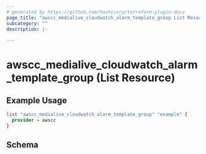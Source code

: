 ```yaml
---
# generated by https://github.com/hashicorp/terraform-plugin-docs
page_title: "awscc_medialive_cloudwatch_alarm_template_group List Resource - terraform-provider-awscc"
subcategory: ""
description: |-
  
---
```


# awscc_medialive_cloudwatch_alarm_template_group (List Resource)



## Example Usage

```terraform
list "awscc_medialive_cloudwatch_alarm_template_group" "example" {
  provider = awscc
}
```

<!-- schema generated by tfplugindocs -->
## Schema
